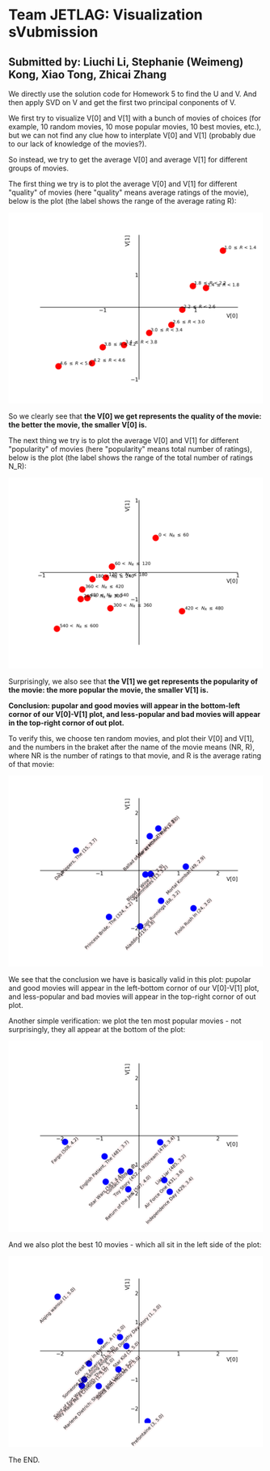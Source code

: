 # Team JETLAG: Visualization sVubmission

## Submitted by: Liuchi Li, Stephanie (Weimeng) Kong, Xiao Tong, Zhicai Zhang

We directly use the solution code for Homework 5 to find the U and V. And then apply SVD on V and get the first two principal conponents of V.

We first try to visualize V[0] and V[1] with a bunch of movies of choices (for example, 10 random movies, 10 mose popular movies, 10 best movies, etc.), but we can not find any clue how to interplate V[0] and V[1] (probably due to our lack of knowledge of the movies?).

So instead, we try to get the average V[0] and average V[1] for different groups of movies.

The first thing we try is to plot the average V[0] and V[1] for different "quality" of movies (here "quality" means average ratings of the movie), below is the plot (the label shows the range of the average rating R):

![alt text](https://github.com/cs155cctw/project2/blob/master/plots/visualize_V_averageV_all_ratings.png)

So we clearly see that **the V[0] we get represents the quality of the movie: the better the movie, the smaller V[0] is.**

The next thing we try is to plot the average V[0] and V[1] for different "popularity" of movies (here "popularity" means total number of ratings), below is the plot (the label shows the range of the total number of ratings N_R):

![alt text](https://github.com/cs155cctw/project2/blob/master/plots/visualize_V_averageV_all_num_of_ratings.png)

Surprisingly, we also see that **the V[1] we get represents the popularity of the movie: the more popular the movie, the smaller V[1] is.**

**Conclusion: pupolar and good movies will appear in the bottom-left cornor of our V[0]-V[1] plot, and less-popular and bad movies will appear in the top-right cornor of out plot.**

To verify this, we choose ten random movies, and plot their V[0] and V[1], and the numbers in the braket after the name of the movie means (NR, R), where NR is the number of ratings to that movie, and R is the average rating of that movie:

![alt text](https://github.com/cs155cctw/project2/blob/master/plots/visualize_V_random10movies.png)

We see that the conclusion we have is basically valid in this plot:  pupolar and good movies will appear in the left-bottom cornor of our V[0]-V[1] plot, and less-popular and bad movies will appear in the top-right cornor of out plot.

Another simple verification: we plot the ten most popular movies -  not surprisingly, they all appear at the bottom of the plot:

![alt text](https://github.com/cs155cctw/project2/blob/master/plots/visualize_V_mostpopular10movies.png)


And we also plot the best 10 movies - which all sit in the left side of the plot:

![alt text](https://github.com/cs155cctw/project2/blob/master/plots/visualize_V_best10movies.png)

The END.
